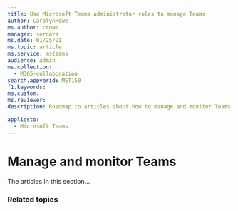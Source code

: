 ```yaml
---
title: Use Microsoft Teams administrator roles to manage Teams
author: CarolynRowe
ms.author: crowe
manager: serdars
ms.date: 01/25/21
ms.topic: article
ms.service: msteams
audience: admin
ms.collection: 
  - M365-collaboration
search.appverid: MET150
f1.keywords:
ms.custom: 
ms.reviewer: 
description: Roadmap to articles about how to manage and monitor Teams.

appliesto: 
  - Microsoft Teams
---
```


# Manage and monitor Teams

The articles in this section...


### Related topics

